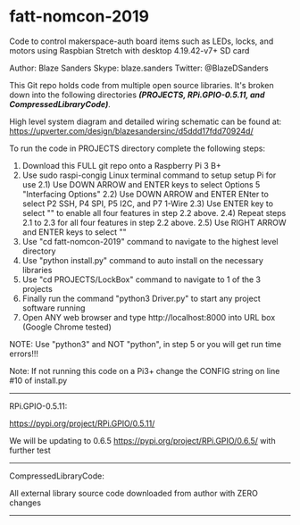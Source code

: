 # fatt-nomcon-2019
Code to control makerspace-auth board items such as LEDs, locks, and motors using Raspbian Stretch with desktop 4.19.42-v7+ SD card

Author: Blaze Sanders Skype: blaze.sanders Twitter: @BlazeDSanders

This Git repo holds code from multiple open source libraries. It's broken down into the following directories ***(PROJECTS, RPi.GPIO-0.5.11, and CompressedLibraryCode)***.

High level system diagram and detailed wiring schematic can be found at:
https://upverter.com/design/blazesandersinc/d5ddd17fdd70924d/

To run the code in PROJECTS directory complete the following steps:

1) Download this FULL git repo onto a Raspberry Pi 3 B+
2) Use sudo raspi-congig Linux terminal command to setup setup Pi for use
2.1) Use DOWN ARROW and ENTER keys to select Options 5 "Interfacing Options"
2.2) Use DOWN ARROW and ENTER ENter to select P2 SSH, P4 SPI, P5 I2C, and P7 1-Wire
2.3) Use ENTER key to select "<yes>" to enable all four features in step 2.2 above.
2.4) Repeat steps 2.1 to 2.3 for all four features in step 2.2 above.
2.5) Use RIGHT ARROW and ENTER keys to select "<finish>"
3) Use "cd fatt-nomcon-2019" command to navigate to the highest level directory
4) Use "python install.py" command to auto install on the necessary libraries
5) Use "cd PROJECTS/LockBox" command to navigate to 1 of the 3 projects
6) Finally run the command "python3 Driver.py" to start any project software running
7) Open ANY web browser and type http://localhost:8000 into URL box (Google Chrome tested)

NOTE: Use "python3" and NOT "python", in step 5 or you will get run time errors!!!

Note: If not running this code on a Pi3+ change the CONFIG string on line #10 of install.py

***
RPi.GPIO-0.5.11:

https://pypi.org/project/RPi.GPIO/0.5.11/

We will be updating to 0.6.5 https://pypi.org/project/RPi.GPIO/0.6.5/ with further test

***
CompressedLibraryCode:

All external library source code downloaded from author with ZERO changes

***
